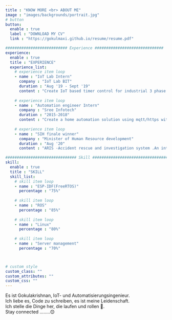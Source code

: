 ```yaml
---
title : "KNOW MORE <br> ABOUT ME"
image : "images/backgrounds/portrait.jpg"
# button
button:
  enable : true
  label : "DOWNLOAD MY CV"
  link : "https://gokulmaxi.github.io/resume/resume.pdf"

########################### Experience ##############################
experience:
  enable : true
  title : "EXPERIENCE"
  experience_list:
    # experience item loop
    - name : "IoT Lab Intern"
      company : "IoT Lab BIT"
      duration : "Aug '19 - Sept '19"
      content : "Create IoT based timer control for industrial 3 phase systems and monitor various parameters from those also to store them in a database and analyse them."
      
    # experience item loop
    - name : "Automation engineer Intern"
      company : "Sree Infotech"
      duration : "2015-2018"
      content : "Create a home automation solution using mqtt/https within a local network using flutter and angular as frontend and nodejs ,mongodb for backend."
      
    # experience item loop
    - name : "SIH finale winner"
      company : "Minister of Human Resource development"
      duration : "Aug '20"
      content : "ARIS -Accident rescue and investigation system .An intelligent and fast accident detection without relying on any existing infrastructure using self healing mesh networks."

############################### Skill #################################
skill:
  enable : true
  title : "SKILL"
  skill_list:
    # skill item loop
    - name : "ESP-IDF(FreeRTOS)"
      percentage : "75%"
      
    # skill item loop
    - name : "ROS"
      percentage : "85%"
      
    # skill item loop
    - name : "Linux"
      percentage : "80%"
      
    # skill item loop
    - name : "Server management"
      percentage : "70%"



# custom style
custom_class: "" 
custom_attributes: "" 
custom_css: ""
---
```


Es ist Gokulakrishnan, IoT- und Automatisierungsingenieur. <br>Ich liebe es, Code zu schreiben, es ist meine Leidenschaft. <br>Ich stelle die Dinge her, die laufen und rollen 🤖. <br>Stay connected ........😊
